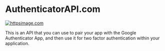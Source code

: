 # AuthenticatorAPI.com

[![httpsimage.com](https://httpsimage.com/v2/493e7ba4-930b-431c-a316-91b9396ee24e.png)](https://httpsimage.com)

This is an API that you can use to pair your app with the Google Authenticator App, and then use it for two factor authentication within your
application. 
